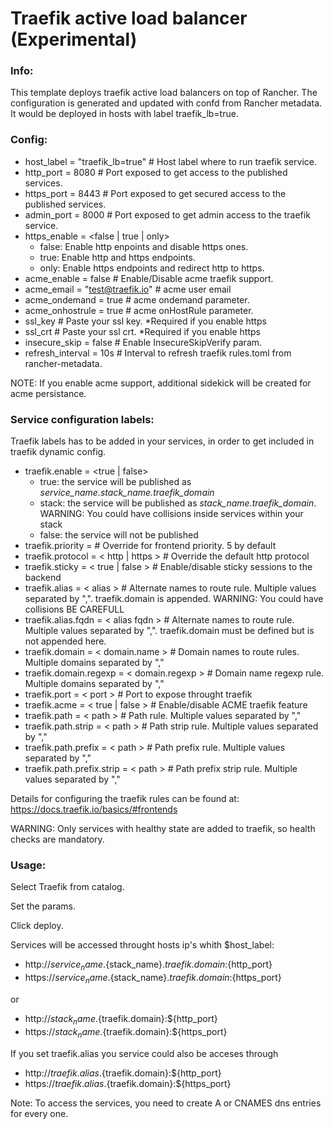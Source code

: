 # Traefik active load balancer (Experimental)

### Info:

 This template deploys traefik active load balancers on top of Rancher. The configuration is generated and updated with confd from Rancher metadata. 
 It would be deployed in hosts with label traefik_lb=true.

### Config:

- host_label = "traefik_lb=true" # Host label where to run traefik service.
- http_port = 8080  # Port exposed to get access to the published services.
- https_port = 8443  # Port exposed to get secured access to the published services.
- admin_port = 8000  # Port exposed to get admin access to the traefik service.
- https_enable = <false | true | only>
  - false: Enable http enpoints and disable https ones.
  - true: Enable http and https endpoints.
  - only: Enable https endpoints and redirect http to https.
- acme_enable = false               # Enable/Disable acme traefik support.
- acme_email = "test@traefik.io"    # acme user email
- acme_ondemand = true              # acme ondemand parameter.
- acme_onhostrule = true            # acme onHostRule parameter.
- ssl_key # Paste your ssl key. *Required if you enable https
- ssl_crt # Paste your ssl crt. *Required if you enable https
- insecure_skip = false	  # Enable InsecureSkipVerify param.
- refresh_interval = 10s  # Interval to refresh traefik rules.toml from rancher-metadata.

NOTE: If you enable acme support, additional sidekick will be created for acme persistance.

### Service configuration labels:

Traefik labels has to be added in your services, in order to get included in traefik dynamic config.

- traefik.enable = <true | false> 
  - true: the service will be published as *service_name.stack_name.traefik_domain*
  - stack: the service will be published as *stack_name.traefik_domain*. WARNING: You could have collisions inside services within your stack
  - false: the service will not be published
- traefik.priority = <priority>     	  	# Override for frontend priority. 5 by default
- traefik.protocol = < http | https	>		# Override the default http protocol
- traefik.sticky = < true | false	>		# Enable/disable sticky sessions to the backend
- traefik.alias = < alias >					# Alternate names to route rule. Multiple values separated by ",". traefik.domain is appended. WARNING: You could have collisions BE CAREFULL
- traefik.alias.fqdn = < alias fqdn >					# Alternate names to route rule. Multiple values separated by ",". traefik.domain must be defined but is not appended here.
- traefik.domain = < domain.name >			# Domain names to route rules. Multiple domains separated by ","
- traefik.domain.regexp = < domain.regexp > # Domain name regexp rule. Multiple domains separated by ","
- traefik.port = < port >           # Port to expose throught traefik  
- traefik.acme = < true | false >   # Enable/disable ACME traefik feature
- traefik.path = < path >                   # Path rule. Multiple values separated by ","
- traefik.path.strip = < path >             # Path strip rule. Multiple values separated by ","
- traefik.path.prefix = < path >            # Path prefix rule. Multiple values separated by ","
- traefik.path.prefix.strip = < path >      # Path prefix strip rule. Multiple values separated by ","

Details for configuring the traefik rules can be found at: https://docs.traefik.io/basics/#frontends

WARNING: Only services with healthy state are added to traefik, so health checks are mandatory.

### Usage:

 Select Traefik from catalog. 
 
 Set the params.

 Click deploy.

 Services will be accessed throught hosts ip's whith $host_label: 

 - http://${service_name}.${stack_name}.${traefik.domain}:${http_port}
 - https://${service_name}.${stack_name}.${traefik.domain}:${https_port}
 
 or 
 
 - http://${stack_name}.${traefik.domain}:${http_port}
 - https://${stack_name}.${traefik.domain}:${https_port}

 If you set traefik.alias you service could also be acceses through

 - http://${traefik.alias}.${traefik.domain}:${http_port}
 - https://${traefik.alias}.${traefik.domain}:${https_port}

Note: To access the services, you need to create A or CNAMES dns entries for every one. 


